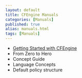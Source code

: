 ```yaml
---
layout: default
title: CFEngine Manuals 
categories: [Manuals]
published: true
alias: manuals.html
tags: [Manuals]
---
```


* [Getting Started with CFEngine](https://cfengine.com/getting-started)
* From Zero to Hero
* Concept Guide
* Language Concepts
* Default policy structure

